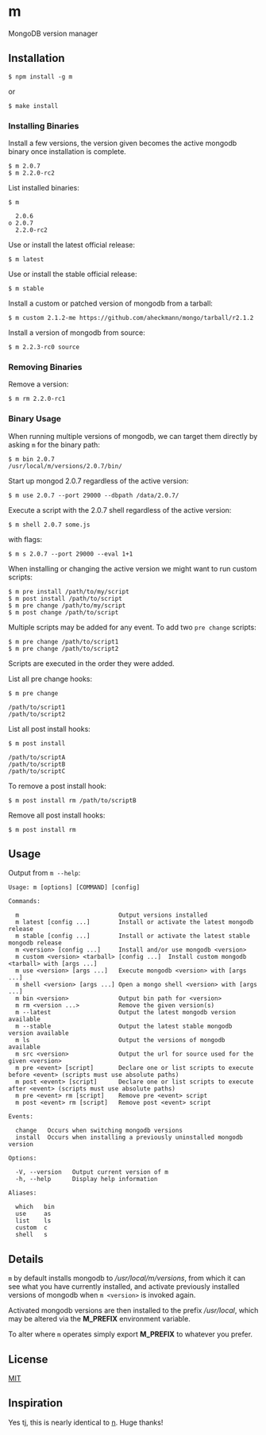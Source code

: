 # m

 MongoDB version manager

## Installation

    $ npm install -g m

or

    $ make install

### Installing Binaries

Install a few versions, the version given becomes the active mongodb binary once installation is complete.

    $ m 2.0.7
    $ m 2.2.0-rc2

List installed binaries:

    $ m

      2.0.6
    ο 2.0.7
      2.2.0-rc2

Use or install the latest official release:

    $ m latest

Use or install the stable official release:

    $ m stable

Install a custom or patched version of mongodb from a tarball:

    $ m custom 2.1.2-me https://github.com/aheckmann/mongo/tarball/r2.1.2
    
Install a version of mongodb from source:

    $ m 2.2.3-rc0 source

### Removing Binaries

Remove a version:

    $ m rm 2.2.0-rc1

### Binary Usage

When running multiple versions of mongodb, we can target
them directly by asking `m` for the binary path:

    $ m bin 2.0.7
    /usr/local/m/versions/2.0.7/bin/
    
Start up mongod 2.0.7 regardless of the active version:

    $ m use 2.0.7 --port 29000 --dbpath /data/2.0.7/

Execute a script with the 2.0.7 shell regardless of the active version:

    $ m shell 2.0.7 some.js

with flags:

    $ m s 2.0.7 --port 29000 --eval 1+1
    
When installing or changing the active version we might want to run custom scripts:

    $ m pre install /path/to/my/script
    $ m post install /path/to/script
    $ m pre change /path/to/my/script
    $ m post change /path/to/script
    
Multiple scripts may be added for any event. To add two `pre change` scripts:

    $ m pre change /path/to/script1
    $ m pre change /path/to/script2
    
Scripts are executed in the order they were added.
    
List all pre change hooks:

    $ m pre change
    
    /path/to/script1
    /path/to/script2
    
List all post install hooks:

    $ m post install
    
    /path/to/scriptA
    /path/to/scriptB
    /path/to/scriptC
    
To remove a post install hook:

    $ m post install rm /path/to/scriptB
    
Remove all post install hooks:

    $ m post install rm

## Usage

Output from `m --help`:

    Usage: m [options] [COMMAND] [config]

    Commands:

      m                            Output versions installed
      m latest [config ...]        Install or activate the latest mongodb release
      m stable [config ...]        Install or activate the latest stable mongodb release
      m <version> [config ...]     Install and/or use mongodb <version>
      m custom <version> <tarball> [config ...]  Install custom mongodb <tarball> with [args ...]
      m use <version> [args ...]   Execute mongodb <version> with [args ...]
      m shell <version> [args ...] Open a mongo shell <version> with [args ...]
      m bin <version>              Output bin path for <version>
      m rm <version ...>           Remove the given version(s)
      m --latest                   Output the latest mongodb version available
      m --stable                   Output the latest stable mongodb version available
      m ls                         Output the versions of mongodb available
      m src <version>              Output the url for source used for the given <version>
      m pre <event> [script]       Declare one or list scripts to execute before <event> (scripts must use absolute paths)
      m post <event> [script]      Declare one or list scripts to execute after <event> (scripts must use absolute paths)
      m pre <event> rm [script]    Remove pre <event> script
      m post <event> rm [script]   Remove post <event> script

    Events:

      change   Occurs when switching mongodb versions
      install  Occurs when installing a previously uninstalled mongodb version

    Options:

      -V, --version   Output current version of m
      -h, --help      Display help information

    Aliases:

      which   bin
      use     as
      list    ls
      custom  c
      shell   s

## Details

 `m` by default installs mongodb to _/usr/local/m/versions_, from
 which it can see what you have currently installed, and activate previously installed versions of mongodb when `m <version>` is invoked again.

 Activated mongodb versions are then installed to the prefix _/usr/local_, which may be altered via the __M_PREFIX__ environment variable.

 To alter where `m` operates simply export __M_PREFIX__ to whatever you prefer.

## License

[MIT](https://github.com/aheckmann/m/blob/master/LICENSE)

## Inspiration

Yes tj, this is nearly identical to [n](https://github.com/visionmedia/n). Huge thanks!

